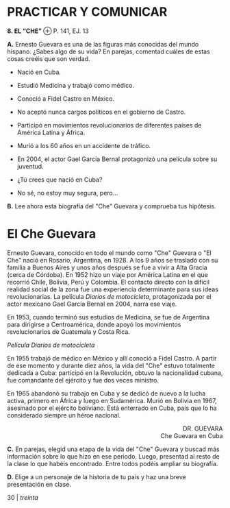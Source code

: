 # PRACTICAR Y COMUNICAR

**8. EL “CHE”** ⊕ P. 141, EJ. 13

**A.** Ernesto Guevara es una de las figuras más conocidas del mundo hispano. ¿Sabes algo de su vida? En parejas, comentad cuáles de estas cosas creéis que son verdad.

*   Nació en Cuba.
*   Estudió Medicina y trabajó como médico.
*   Conoció a Fidel Castro en México.
*   No aceptó nunca cargos políticos en el gobierno de Castro.
*   Participó en movimientos revolucionarios de diferentes países de América Latina y África.
*   Murió a los 60 años en un accidente de tráfico.
*   En 2004, el actor Gael García Bernal protagonizó una película sobre su juventud.

*   ¿Tú crees que nació en Cuba?
*   No sé, no estoy muy segura, pero...

**B.** Lee ahora esta biografía del "Che" Guevara y comprueba tus hipótesis.

# El Che Guevara

Ernesto Guevara, conocido en todo el mundo como "Che" Guevara o "El Che" nació en Rosario, Argentina, en 1928. A los 9 años se trasladó con su familia a Buenos Aires y unos años después se fue a vivir a Alta Gracia (cerca de Córdoba). En 1952 hizo un viaje por América Latina en el que recorrió Chile, Bolivia, Perú y Colombia. El contacto directo con la difícil realidad social de la zona fue una experiencia determinante para sus ideas revolucionarias. La película *Diarios de motocicleta*, protagonizada por el actor mexicano Gael García Bernal en 2004, narra ese viaje.

En 1953, cuando terminó sus estudios de Medicina, se fue de Argentina para dirigirse a Centroamérica, donde apoyó los movimientos revolucionarios de Guatemala y Costa Rica.

*Película Diarios de motocicleta*

En 1955 trabajó de médico en México y allí conoció a Fidel Castro. A partir de ese momento y durante diez años, la vida del "Che" estuvo totalmente dedicada a Cuba: participó en la Revolución, obtuvo la nacionalidad cubana, fue comandante del ejército y fue dos veces ministro.

En 1965 abandonó su trabajo en Cuba y se dedicó de nuevo a la lucha activa, primero en África y luego en Sudamérica. Murió en Bolivia en 1967, asesinado por el ejército boliviano. Está enterrado en Cuba, país que lo ha considerado siempre un héroe nacional.

<div align="right">DR. GUEVARA</div>
<div align="right">Che Guevara en Cuba</div>

**C.** En parejas, elegid una etapa de la vida del "Che" Guevara y buscad más información sobre lo que hizo en ese periodo. Luego, presentad al resto de la clase lo que habéis encontrado. Entre todos podéis ampliar su biografía.

**D.** Elige a un personaje de la historia de tu país y haz una breve presentación en clase.

30 | *treinta*